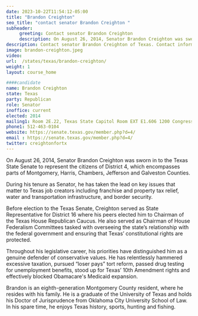 ```yaml
---
date: 2023-10-22T11:54:12-05:00
title: "Brandon Creighton"
seo_title: "contact senator Brandon Creighton "
subheader:
     greeting: Contact senator Brandon Creighton
     description: On August 26, 2014, Senator Brandon Creighton was sworn in to the Texas State Senate to represent the citizens of District 4, which encompasses parts of Montgomery, Harris, Chambers, Jefferson and Galveston Counties.
description: Contact senator Brandon Creighton of Texas. Contact information for Brandon Creighton includes email address, phone number, and mailing address.
image: brandon-creighton.jpeg
video:
url:  /states/texas/brandon-creighton/
weight: 1
layout: course_home

####candidate
name: Brandon Creighton
state: Texas
party: Republican
role: Senator
inoffice: current
elected: 2014
mailing1: Room 2E.22, Texas State Capitol Room EXT E1.606 1200 Congress Ave Austin, TX 78711-2068
phone1: 512-463-0104
website: https://senate.texas.gov/member.php?d=4/
email : https://senate.texas.gov/member.php?d=4/
twitter: creightonfortx
---
```


On August 26, 2014, Senator Brandon Creighton was sworn in to the Texas State Senate to represent the citizens of District 4, which encompasses parts of Montgomery, Harris, Chambers, Jefferson and Galveston Counties.

During his tenure as Senator, he has taken the lead on key issues that matter to Texas job creators including franchise and property tax relief, water and transportation infrastructure, and border security.

Before election to the Texas Senate, Creighton served as State Representative for District 16 where his peers elected him to Chairman of the Texas House Republican Caucus. He also served as Chairman of House Federalism Committees tasked with overseeing the state’s relationship with the federal government and ensuring that Texas’ constitutional rights are protected.

Throughout his legislative career, his priorities have distinguished him as a genuine defender of conservative values. He has relentlessly hammered excessive taxation, pursued “loser pays” tort reform, passed drug testing for unemployment benefits, stood up for Texas’ 10th Amendment rights and effectively blocked Obamacare's Medicaid expansion.

Brandon is an eighth-generation Montgomery County resident, where he resides with his family. He is a graduate of the University of Texas and holds his Doctor of Jurisprudence from Oklahoma City University School of Law. In his spare time, he enjoys Texas history, sports, hunting and fishing.
